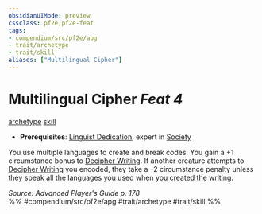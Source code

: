 ```yaml
---
obsidianUIMode: preview
cssclass: pf2e,pf2e-feat
tags:
- compendium/src/pf2e/apg
- trait/archetype
- trait/skill
aliases: ["Multilingual Cipher"]
---
```

# Multilingual Cipher  *Feat 4*  
[archetype](../../rules/traits/archetype.md)  [skill](../../rules/traits/skill.md)  

- **Prerequisites**: [Linguist Dedication](linguist-dedication-apg.md), expert in [Society](../skills.md#Society)

You use multiple languages to create and break codes. You gain a +1 circumstance bonus to [Decipher Writing](../../rules/actions/decipher-writing.md). If another creature attempts to [Decipher Writing](../../rules/actions/decipher-writing.md) you encoded, they take a –2 circumstance penalty unless they speak all the languages you used when you created the writing.

*Source: Advanced Player's Guide p. 178*  
%% #compendium/src/pf2e/apg #trait/archetype #trait/skill %%